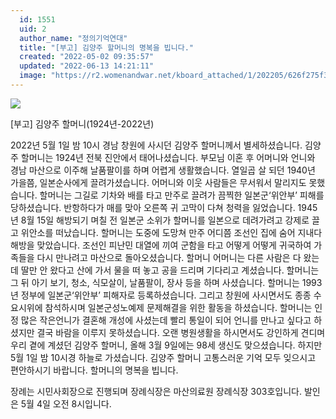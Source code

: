 ```yaml
---
  id: 1551
  uid: 2
  author_name: "정의기억연대"
  title: "[부고] 김양주 할머니의 명복을 빕니다."
  created: "2022-05-02 09:35:57"
  updated: "2022-06-13 14:21:11"
  image: "https://r2.womenandwar.net/kboard_attached/1/202205/626f275f33ad57859856.jpg"
---
```

![](https://r2.womenandwar.net/kboard_attached/1/202205/626f275f33ad57859856.jpg)

\[부고\]
김양주 할머니(1924년-2022년)

2022년 5월 1일 밤 10시 경남 창원에 사시던 김양주 할머니께서 별세하셨습니다. 
김양주 할머니는 1924년 전북 진안에서 태어나셨습니다. 부모님 이혼 후 어머니와 언니와 경남 마산으로 이주해 날품팔이를 하며 어렵게 생활했습니다. 열일곱 살 되던 1940년 가을쯤, 일본순사에게 끌려가셨습니다. 어머니와 이웃 사람들은 무서워서 말리지도 못했습니다. 할머니는 그길로 기차와 배를 타고 만주로 끌려가 끔찍한 일본군‘위안부’ 피해를 당하셨습니다. 반항하다가 매를 맞아 오른쪽 귀 고막이 다쳐 청력을 잃었습니다. 
1945년 8월 15일 해방되기 며칠 전 일본군 소위가 할머니를 일본으로 데려가려고 강제로 끌고 위안소를 떠났습니다. 할머니는 도중에 도망쳐 만주 어디쯤 조선인 집에 숨어 지내다 해방을 맞았습니다. 조선인 피난민 대열에 끼여 군함을 타고 어떻게 어떻게 귀국하여 가족들을 다시 만나려고 마산으로 돌아오셨습니다. 할머니 어머니는 다른 사람은 다 왔는데 딸만 안 왔다고 산에 가서 물을 떠 놓고 공을 드리며 기다리고 계셨습니다.
할머니는 그 뒤 아기 보기, 청소, 식모살이, 날품팔이, 장사 등을 하며 사셨습니다. 
할머니는 1993년 정부에 일본군‘위안부’ 피해자로 등록하셨습니다. 그리고 창원에 사시면서도 종종 수요시위에 참석하시며 일본군성노예제 문제해결을 위한 활동을 하셨습니다. 
할머니는 인정 많은 작은언니가 결혼해 개성에 사셨는데 빨리 통일이 되어 언니를 만나고 싶다고 하셨지만 결국 바람을 이루지 못하셨습니다.
오랜 병원생활을 하시면서도 강인하게 견디며 우리 곁에 계셨던 김양주 할머니, 올해 3월 9일에는 98세 생신도 맞으셨습니다. 
하지만 5월 1일 밤 10시경 하늘로 가셨습니다. 
김양주 할머니 고통스러운 기억 모두 잊으시고 편안하시기 바랍니다. 할머니의 명복을 빕니다.

장례는 시민사회장으로 진행되며 장례식장은 마산의료원 장례식장 303호입니다. 발인은 5월 4일 오전 8시입니다.